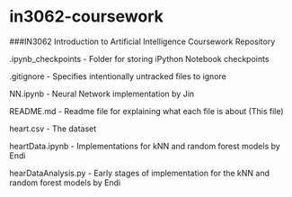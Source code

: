 # in3062-coursework
###IN3062 Introduction to Artificial Intelligence Coursework Repository


.ipynb_checkpoints - Folder for storing iPython Notebook checkpoints

.gitignore - Specifies intentionally untracked files to ignore

NN.ipynb - Neural Network implementation by Jin

README.md - Readme file for explaining what each file is about (This file)

heart.csv - The dataset

heartData.ipynb - Implementations for kNN and random forest models by Endi

hearDataAnalysis.py - Early stages of implementation for the kNN and random forest models by Endi